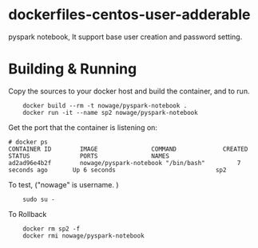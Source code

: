# dockerfiles-centos-user-adderable 
pyspark notebook, It support base user creation and password setting.

# Building & Running

Copy the sources to your docker host and build the container, and to run.
```
	docker build --rm -t nowage/pyspark-notebook .
	docker run -it --name sp2 nowage/pyspark-notebook
```
Get the port that the container is listening on:

```
# docker ps
CONTAINER ID        IMAGE               COMMAND             CREATED             STATUS              PORTS               NAMES
ad2ad96e4b2f        nowage/pyspark-notebook "/bin/bash"         7 seconds ago       Up 6 seconds                            sp2
```

To test, ("nowage" is username. )
```
	sudo su -
```
To Rollback
```
    docker rm sp2 -f
    docker rmi nowage/pyspark-notebook
```
